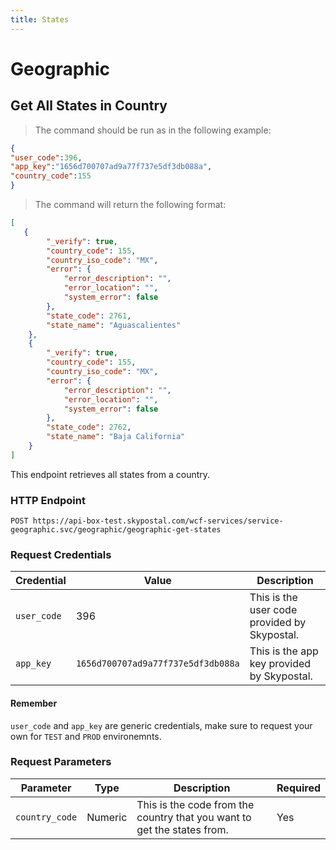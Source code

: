 ```yaml
---
title: States
---
```

# Geographic
## Get All States in Country
> The command should be run as in the following example:
```json
{
"user_code":396,
"app_key":"1656d700707ad9a77f737e5df3db088a",
"country_code":155
}
```
> The command will return the following format:
```json
[
   {
        "_verify": true,
        "country_code": 155,
        "country_iso_code": "MX",
        "error": {
            "error_description": "",
            "error_location": "",
            "system_error": false
        },
        "state_code": 2761,
        "state_name": "Aguascalientes"
    },
    {
        "_verify": true,
        "country_code": 155,
        "country_iso_code": "MX",
        "error": {
            "error_description": "",
            "error_location": "",
            "system_error": false
        },
        "state_code": 2762,
        "state_name": "Baja California"
    }
]
```
This endpoint retrieves all states from a country.
### HTTP Endpoint
`POST https://api-box-test.skypostal.com/wcf-services/service-geographic.svc/geographic/geographic-get-states`

### Request Credentials
| Credential   | Value          | Description                                                                      |
| ------------ | -------------- | -------------------------------------------------------------------------------- |
| `user_code`    | 396            | This is the user code provided by Skypostal.                                     |
| `app_key`      | `1656d700707ad9a77f737e5df3db088a` | This is the app key provided by Skypostal.                   |
#### Remember
`user_code` and `app_key` are generic credentials, make sure to request your own for `TEST` and `PROD` environemnts.

### Request Parameters
| Parameter    | Type          | Description                                                                      | Required   |
| ------------ | --------------| -------------------------------------------------------------------------------- |------------|
| `country_code` | Numeric       | This is the code from the country that you want to get the states from.          | Yes        |

